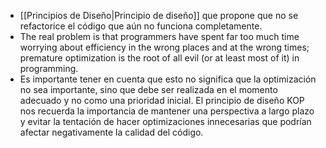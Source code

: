 - [[Principios de Diseño|Principio de diseño]] que propone que no se refactorice el código que aún no funciona completamente. 
- The real problem is that programmers have spent far too much time worrying about efficiency in the wrong places and at the wrong times; premature optimization is the root of all evil (or at least most of it) in programming.
- Es importante tener en cuenta que esto no significa que la optimización no sea importante, sino que debe ser realizada en el momento adecuado y no como una prioridad inicial. El principio de diseño KOP nos recuerda la importancia de mantener una perspectiva a largo plazo y evitar la tentación de hacer optimizaciones innecesarias que podrían afectar negativamente la calidad del código.